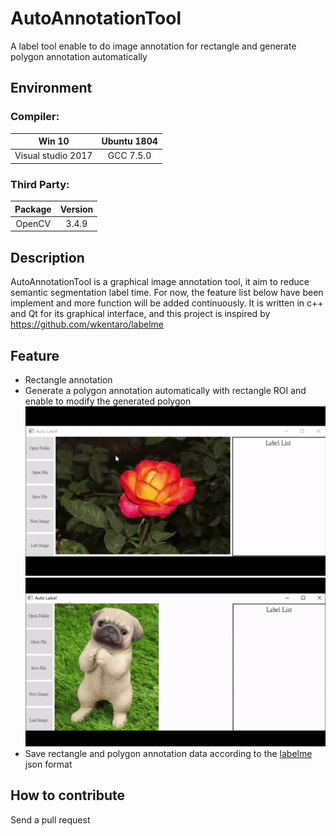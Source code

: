 # AutoAnnotationTool
A label tool enable to do image annotation for rectangle and generate polygon annotation automatically
 
## Environment
### Compiler: 
|Win 10|Ubuntu 1804|
|:--:|:--:|
|Visual studio 2017|GCC 7.5.0|  

### Third Party: 
|Package|Version|
|:--:|:--:|
|OpenCV| 3.4.9|  

## Description
AutoAnnotationTool is a graphical image annotation tool, 
it aim to reduce semantic segmentation label time.
For now, the feature list below have been implement 
and more function will be added continuously.
It is written in c++ and Qt for its graphical interface,
and this project is inspired by https://github.com/wkentaro/labelme

## Feature
- Rectangle annotation
- Generate a polygon annotation automatically with rectangle ROI and enable to modify the generated polygon
![Execute](result/flower.gif)
![Execute](result/dog.gif)  
- Save rectangle and polygon annotation data according to the [labelme](https://github.com/wkentaro/labelme) json format

## How to contribute
Send a pull request

  
